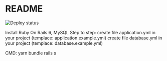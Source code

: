 # README
![Deploy status](https://azure.aqaurius6666.space/DefaultCollection/_apis/public/Release/badge/82f8074d-09e4-4f24-9469-65350881d1d6/1/1)

Install Ruby On Rails 6, MySQL
Step to step:
create file application.yml in your project (templace: application.example.yml)
create file database.yml in your project (templace: database.example.yml)

CMD:
yarn
bundle
rails s
